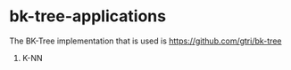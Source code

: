 # bk-tree-applications

The BK-Tree implementation that is used is https://github.com/gtri/bk-tree

1. K-NN
